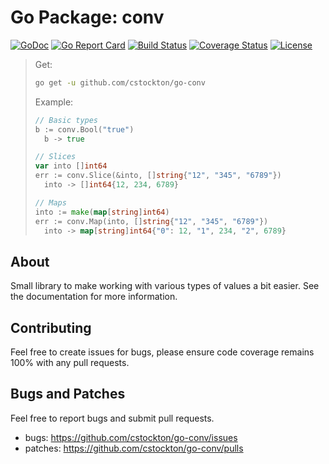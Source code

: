 # Go Package: conv

  [![GoDoc](http://img.shields.io/badge/go-documentation-blue.svg?style=flat-square)](http://godoc.org/github.com/cstockton/go-conv)
  [![Go Report Card](https://goreportcard.com/badge/github.com/cstockton/go-conv?style=flat-square)](https://goreportcard.com/report/github.com/cstockton/go-conv)
  [![Build Status](http://img.shields.io/travis/cstockton/go-conv.svg?style=flat-square)](https://travis-ci.org/cstockton/go-conv)
  [![Coverage Status](http://img.shields.io/coveralls/cstockton/go-conv.svg?style=flat-square)](https://coveralls.io/r/cstockton/go-conv)
  [![License](http://img.shields.io/badge/license-mit-blue.svg?style=flat-square)](https://raw.githubusercontent.com/cstockton/go-conv/master/LICENSE)

  > Get:
  > ```bash
  > go get -u github.com/cstockton/go-conv
  > ```
  >
  > Example:
  > ```Go
  > // Basic types
  > b := conv.Bool("true")
  >   b -> true
  >
  > // Slices
  > var into []int64
  > err := conv.Slice(&into, []string{"12", "345", "6789"})
  >   into -> []int64{12, 234, 6789}
  >
  > // Maps
  > into := make(map[string]int64)
  > err := conv.Map(into, []string{"12", "345", "6789"})
  >   into -> map[string]int64{"0": 12, "1", 234, "2", 6789}
  > ```


## About

Small library to make working with various types of values a bit easier. See the
documentation for more information.


## Contributing

Feel free to create issues for bugs, please ensure code coverage remains 100%
with any pull requests.


## Bugs and Patches

  Feel free to report bugs and submit pull requests.

  * bugs:
    <https://github.com/cstockton/go-conv/issues>
  * patches:
    <https://github.com/cstockton/go-conv/pulls>

